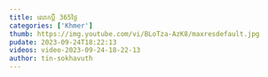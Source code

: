 ```yaml
---
title: លោកប្ដី 365ថ្ងៃ
categories: ['Khmer']
thumb: https://img.youtube.com/vi/BLoTza-AzK8/maxresdefault.jpg
pudate: 2023-09-24T18:22:13
videos: video-2023-09-24-18-22-13
author: tin-sokhavuth
---
```

